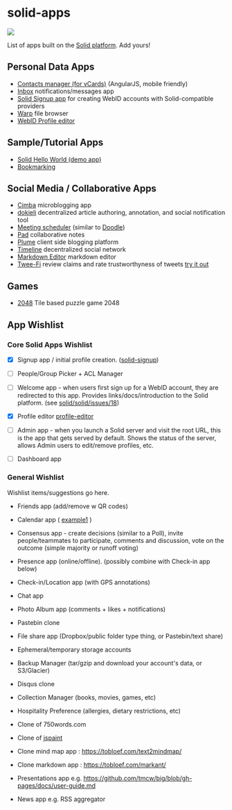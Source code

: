 # solid-apps
[![](https://img.shields.io/badge/project-Solid-7C4DFF.svg?style=flat-square)](https://github.com/solid/solid)

List of apps built on the
[Solid platform](https://github.com/solid/solid-spec). Add yours!

## Personal Data Apps
- [Contacts manager (for vCards)](https://github.com/linkeddata/contacts)
    (AngularJS, mobile friendly)
- [Inbox](https://github.com/solid/solid-inbox/) notifications/messages app
- [Solid Signup app](https://github.com/solid/solid-signup) for creating
    WebID accounts with Solid-compatible providers
- [Warp](https://github.com/linkeddata/warp) file browser
- [WebID Profile editor](https://github.com/linkeddata/profile-editor)

## Sample/Tutorial Apps
- [Solid Hello World (demo app)](https://github.com/melvincarvalho/helloworld/)
- [Bookmarking](https://github.com/mark-book/markbook/blob/gh-pages/README.md)

## Social Media / Collaborative Apps
- [Cimba](https://github.com/linkeddata/cimba) microblogging app
- [dokieli](https://github.com/linkeddata/dokieli)
    decentralized article authoring, annotation, and social notification tool
- [Meeting scheduler](https://github.com/linkeddata/app-schedule)
    (similar to [Doodle](http://doodle.com/))
- [Pad](https://github.com/timbl/pad) collaborative notes
- [Plume](https://github.com/deiu/solid-plume/) client side blogging platform
- [Timeline](https://github.com/solid-social/timeline) decentralized social
    network
- [Markdown Editor](https://github.com/melvincarvalho/markdown-editor) markdown
    editor
- [Twee-Fi](https://github.com/factsmission/twee-fi) review claims
    and rate trustworthyness of tweets [try it out](https://factsmission.github.io/twee-fi/)

## Games

- [2048](http://github.com/webize/2048) Tile based puzzle game 2048


## App Wishlist

### Core Solid Apps Wishlist

- [x] Signup app / initial profile creation.
    ([solid-signup](https://github.com/solid/solid-signup))

- [ ] People/Group Picker + ACL Manager

- [ ] Welcome app - when users first sign up for a WebID account, they are
    redirected to this app. Provides links/docs/introduction to the Solid
    platform.
    (see [solid/solid/issues/18](https://github.com/solid/solid/issues/18))

- [x] Profile editor
    [profile-editor](https://github.com/linkeddata/profile-editor)

- [ ] Admin app - when you launch a Solid server and visit the root URL,
    this is the app that gets served by default. Shows the status of the
    server, allows Admin users to edit/remove profiles, etc.

- [ ] Dashboard app

### General Wishlist
Wishlist items/suggestions go here.

* Friends app (add/remove w QR codes)

* Calendar app ( [example1](http://ui.toast.com/tui-calendar/) )

* Consensus app - create decisions (similar to a Poll),
  invite people/teammates to participate,
  comments and discussion, vote on the outcome (simple majority or
  runoff voting)

* Presence app (online/offline). (possibly combine with Check-in app below)

* Check-in/Location app (with GPS annotations)

* Chat app

* Photo Album app (comments + likes + notifications)

* Pastebin clone

* File share app (Dropbox/public folder type thing, or Pastebin/text share)

* Ephemeral/temporary storage accounts

* Backup Manager (tar/gzip and download your account's data, or S3/Glacier)

* Disqus clone

* Collection Manager (books, movies, games, etc)

* Hospitality Preference (allergies, dietary restrictions, etc)

* Clone of 750words.com

* Clone of [jspaint](https://github.com/1j01/jspaint)

* Clone mind map app : https://tobloef.com/text2mindmap/

* Clone markdown app : https://tobloef.com/markant/

* Presentations app e.g. https://github.com/tmcw/big/blob/gh-pages/docs/user-guide.md

* News app e.g. RSS aggregator
